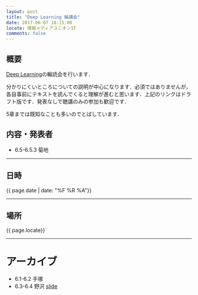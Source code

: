 ```yaml
---
layout: post
title: "Deep Learning 輪講会"
date: 2017-06-07 18:15:00
locate: 情報メディアユニオン1F
comments: false
---
```


## 概要

[Deep Learning](http://www.deeplearningbook.org/)の輪読会を行います．

分かりにくいところについての説明が中心になります．必須ではありませんが，各自事前にテキストを読んでくると理解が進むと思います．上記のリンクはドラフト版です．発表なしで聴講のみの参加も歓迎です．

5章までは既知なことも多いのでとばしています．

## 内容・発表者

- 6.5-6.5.3 菊地

- - -

## 日時

{{ page.date | date: "%F %R %A"}}

- - -

## 場所

{{ page.locate}}

- - -


# アーカイブ

- 6.1-6.2 手塚
- 6.3-6.4 野沢 [slide](https://speakerdeck.com/nzw0301/deep-learning-6-dot-3-6-dot-4)
